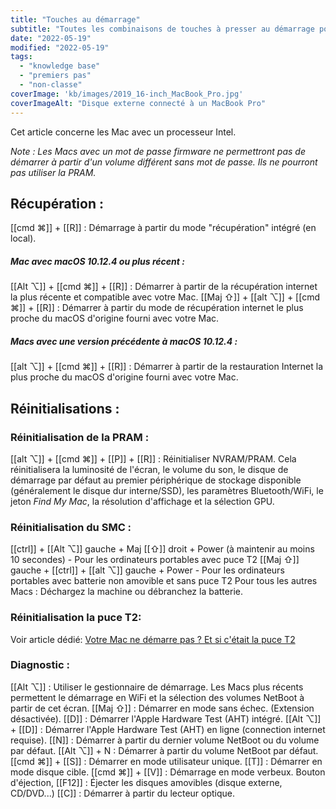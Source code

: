 ```yaml
---
title: "Touches au démarrage"
subtitle: "Toutes les combinaisons de touches à presser au démarrage pour des actions spéficiques sur Mac."
date: "2022-05-19"
modified: "2022-05-19"
tags: 
  - "knowledge base"
  - "premiers pas"
  - "non-classe"
coverImage: 'kb/images/2019_16-inch_MacBook_Pro.jpg'
coverImageAlt: "Disque externe connecté à un MacBook Pro"
---
```


Cet article concerne les Mac avec un processeur Intel.

*Note : Les Macs avec un mot de passe firmware ne permettront pas de démarrer à partir d'un volume différent sans mot de passe. Ils ne pourront pas utiliser la PRAM.*

## Récupération :
[[cmd &#8984;]] + [[R]] : Démarrage à partir du mode "récupération" intégré (en local).

##### Mac avec macOS 10.12.4 ou plus récent :
[[Alt &#8997;]] +  [[cmd &#8984;]]  + [[R]] : Démarrer à partir de la récupération internet la plus récente et compatible avec votre Mac.
[[Maj &#8679;]] + [[alt &#8997;]] +  [[cmd &#8984;]]  + [[R]] : Démarrer à partir du mode de récupération internet le plus proche du macOS d'origine fourni avec votre Mac.

##### Macs avec une version précédente à macOS 10.12.4 :
[[alt &#8997;]] +  [[cmd &#8984;]]  + [[R]] : Démarrer à partir de la restauration Internet la plus proche du macOS d'origine fourni avec votre Mac.

## Réinitialisations :

### Réinitialisation de la PRAM :
[[alt &#8997;]] +  [[cmd &#8984;]]  + [[P]] + [[R]] : Réinitialiser NVRAM/PRAM. Cela réinitialisera la luminosité de l'écran, le volume du son, le disque de démarrage par défaut au premier périphérique de stockage disponible (généralement le disque dur interne/SSD), les paramètres Bluetooth/WiFi, le jeton *Find My Mac*, la résolution d'affichage et la sélection GPU.

### Réinitialisation du SMC :
[[ctrl]] + [[Alt &#8997;]] gauche + Maj [[&#8679;]] droit + Power (à maintenir au moins 10 secondes) - Pour les ordinateurs portables avec puce T2
[[Maj &#8679;]] gauche + [[ctrl]] + [[alt &#8997;]] gauche + Power - Pour les ordinateurs portables avec batterie non amovible et sans puce T2
Pour tous les autres Macs : Déchargez la machine ou débranchez la batterie.


### Réinitialisation la puce T2:
Voir article dédié: [Votre Mac ne démarre pas ? Et si c'était la puce T2](../../puce-T2-DFU-guide/ "Votre Mac ne démarre pas ? Et si c'était la puce T2?")

### Diagnostic :
[[Alt &#8997;]] : Utiliser le gestionnaire de démarrage. Les Macs plus récents permettent le démarrage en WiFi et la sélection des volumes NetBoot à partir de cet écran.
[[Maj &#8679;]] : Démarrer en mode sans échec. (Extension désactivée).
[[D]] : Démarrer l'Apple Hardware Test (AHT) intégré.
[[Alt &#8997;]] + [[D]] : Démarrer l'Apple Hardware Test (AHT) en ligne (connection internet requise).
[[N]] : Démarrer à partir du dernier volume NetBoot ou du volume par défaut. [[Alt &#8997;]] + N : Démarrer à partir du volume NetBoot par défaut.
[[cmd &#8984;]] + [[S]] : Démarrer en mode utilisateur unique.
[[T]] : Démarrer en mode disque cible.
[[cmd &#8984;]]  + [[V]] : Démarrage en mode verbeux.
Bouton d'éjection, [[F12]] : Éjecter les disques amovibles (disque externe, CD/DVD...)
[[C]] : Démarrer à partir du lecteur optique.